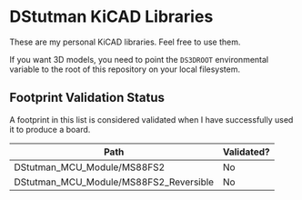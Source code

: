 # DStutman KiCAD Libraries

These are my personal KiCAD libraries. Feel free to use them.

If you want 3D models, you need to point the `DS3DROOT` environmental variable to the root of this repository on your local filesystem.

## Footprint Validation Status

A footprint in this list is considered validated when I have successfully used it to produce a board.

|Path                                             |Validated?|
|-------------------------------------------------|----------|
|DStutman_MCU_Module/MS88FS2                      |No        |
|DStutman_MCU_Module/MS88FS2_Reversible           |No        |